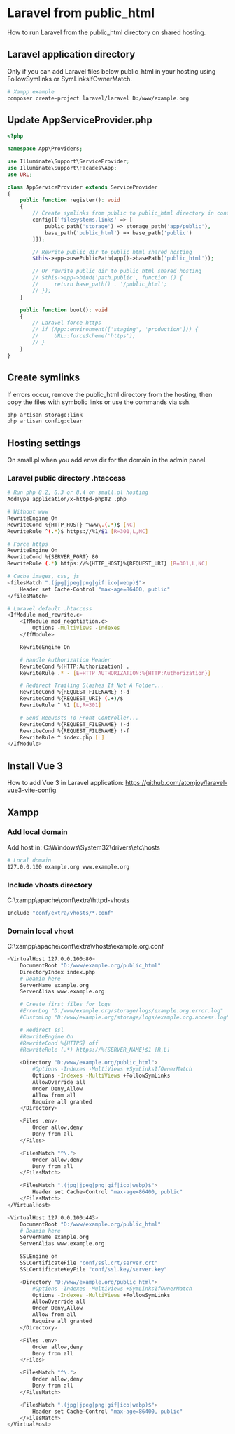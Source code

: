 # Laravel from public_html

How to run Laravel from the public_html directory on shared hosting.

## Laravel application directory

Only if you can add Laravel files below public_html in your hosting using FollowSymlinks or SymLinksIfOwnerMatch.

```sh
# Xampp example
composer create-project laravel/laravel D:/www/example.org
```

## Update AppServiceProvider.php

```php
<?php

namespace App\Providers;

use Illuminate\Support\ServiceProvider;
use Illuminate\Support\Facades\App;
use URL;

class AppServiceProvider extends ServiceProvider
{
    public function register(): void
    {
        // Create symlinks from public to public_html directory in config/filesystems.php
        config(['filesystems.links' => [
            public_path('storage') => storage_path('app/public'),
            base_path('public_html') => base_path('public')
        ]]);

        // Rewrite public dir to public_html shared hosting
        $this->app->usePublicPath(app()->basePath('public_html'));

        // Or rewrite public dir to public_html shared hosting
        // $this->app->bind('path.public', function () {
        //     return base_path() . '/public_html';
        // });
    }

    public function boot(): void
    {
        // Laravel force https
        // if (App::environment(['staging', 'production'])) {
        //     URL::forceScheme('https');
        // }
    }
}
```

## Create symlinks

If errors occur, remove the public_html directory from the hosting, then copy the files with symbolic links or use the commands via ssh.

```sh
php artisan storage:link
php artisan config:clear
```

## Hosting settings

On small.pl when you add envs dir for the domain in the admin panel.

### Laravel public directory .htaccess

```sh
# Run php 8.2, 8.3 or 8.4 on small.pl hosting
AddType application/x-httpd-php82 .php

# Without www
RewriteEngine On
RewriteCond %{HTTP_HOST} ^www\.(.*)$ [NC]
RewriteRule ^(.*)$ https://%1/$1 [R=301,L,NC]

# Force https
RewriteEngine On
RewriteCond %{SERVER_PORT} 80
RewriteRule (.*) https://%{HTTP_HOST}%{REQUEST_URI} [R=301,L,NC]

# Cache images, css, js
<filesMatch ".(jpg|jpeg|png|gif|ico|webp)$">
    Header set Cache-Control "max-age=86400, public"
</filesMatch>

# Laravel default .htaccess
<IfModule mod_rewrite.c>
    <IfModule mod_negotiation.c>
        Options -MultiViews -Indexes
    </IfModule>

    RewriteEngine On

    # Handle Authorization Header
    RewriteCond %{HTTP:Authorization} .
    RewriteRule .* - [E=HTTP_AUTHORIZATION:%{HTTP:Authorization}]

    # Redirect Trailing Slashes If Not A Folder...
    RewriteCond %{REQUEST_FILENAME} !-d
    RewriteCond %{REQUEST_URI} (.+)/$
    RewriteRule ^ %1 [L,R=301]

    # Send Requests To Front Controller...
    RewriteCond %{REQUEST_FILENAME} !-d
    RewriteCond %{REQUEST_FILENAME} !-f
    RewriteRule ^ index.php [L]
</IfModule>
```

## Install Vue 3

How to add Vue 3 in Laravel application: <https://github.com/atomjoy/laravel-vue3-vite-config>

## Xampp

### Add local domain

Add host in: C:\Windows\System32\drivers\etc\hosts

```sh
# Local domain
127.0.0.100 example.org www.example.org
```

### Include vhosts directory

C:\xampp\apache\conf\extra\httpd-vhosts

```sh
Include "conf/extra/vhosts/*.conf"
```

### Domain local vhost

C:\xampp\apache\conf\extra\vhosts\example.org.conf

```sh
<VirtualHost 127.0.0.100:80>
    DocumentRoot "D:/www/example.org/public_html"
    DirectoryIndex index.php
    # Doamin here
    ServerName example.org
    ServerAlias www.example.org

    # Create first files for logs
    #ErrorLog "D:/www/example.org/storage/logs/example.org.error.log"
    #CustomLog "D:/www/example.org/storage/logs/example.org.access.log" common

    # Redirect ssl
    #RewriteEngine On
    #RewriteCond %{HTTPS} off
    #RewriteRule (.*) https://%{SERVER_NAME}$1 [R,L]
    
    <Directory "D:/www/example.org/public_html">        
        #Options -Indexes -MultiViews +SymLinksIfOwnerMatch
        Options -Indexes -MultiViews +FollowSymLinks
        AllowOverride all
        Order Deny,Allow
        Allow from all
        Require all granted
    </Directory>

    <Files .env>
        Order allow,deny
        Deny from all
    </Files>

    <FilesMatch "^\.">
        Order allow,deny
        Deny from all
    </FilesMatch>

    <FilesMatch ".(jpg|jpeg|png|gif|ico|webp)$">
        Header set Cache-Control "max-age=86400, public"
    </FilesMatch>
</VirtualHost>

<VirtualHost 127.0.0.100:443>
    DocumentRoot "D:/www/example.org/public_html"
    # Doamin here
    ServerName example.org
    ServerAlias www.example.org

    SSLEngine on
    SSLCertificateFile "conf/ssl.crt/server.crt"
    SSLCertificateKeyFile "conf/ssl.key/server.key"

    <Directory "D:/www/example.org/public_html">
        #Options -Indexes -MultiViews +SymLinksIfOwnerMatch
        Options -Indexes -MultiViews +FollowSymLinks
        AllowOverride all
        Order Deny,Allow
        Allow from all
        Require all granted
    </Directory>

    <Files .env>
        Order allow,deny
        Deny from all
    </Files>

    <FilesMatch "^\.">
        Order allow,deny
        Deny from all
    </FilesMatch>

    <FilesMatch ".(jpg|jpeg|png|gif|ico|webp)$">
        Header set Cache-Control "max-age=86400, public"
    </FilesMatch>
</VirtualHost>
```
